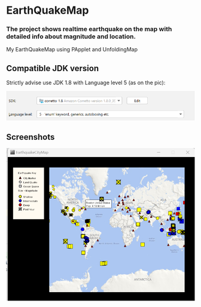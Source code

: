 # EarthQuakeMap

### The project shows realtime earthquake on the map with detailed info about magnitude and location.

My EarthQuakeMap using PApplet and UnfoldingMap

## Compatible JDK version
Strictly advise use JDK 1.8 with Language level 5 (as on the pic):

![](https://github.com/jvatechs/EarthQuakeMap/blob/d8aea8ae528d75a5b3a913d231214cf4fb6154a1/application/resources/JDK%20version.png)
## Screenshots

![App Screenshot](application/resources/EarthquakeMapScreenshot.png)


